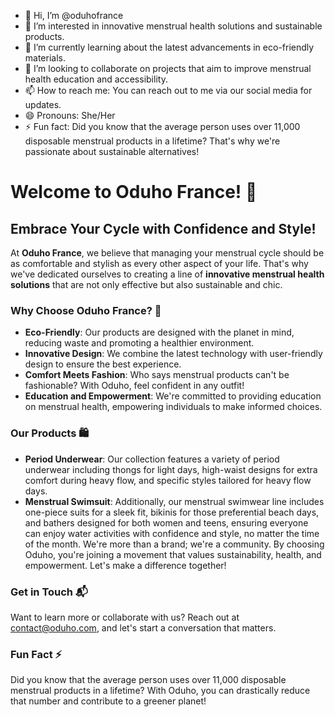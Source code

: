 - 👋 Hi, I’m @oduhofrance
- 👀 I’m interested in innovative menstrual health solutions and sustainable products.
- 🌱 I’m currently learning about the latest advancements in eco-friendly materials.
- 💞️ I’m looking to collaborate on projects that aim to improve menstrual health education and accessibility.
- 📫 How to reach me: You can reach out to me via our social media for updates.
- 😄 Pronouns: She/Her
- ⚡ Fun fact: Did you know that the average person uses over 11,000 disposable menstrual products in a lifetime? That's why we're passionate about sustainable alternatives!

<!---
oduhofrance/oduhofrance is a ✨ special ✨ repository because its `README.md` (this file) appears on your GitHub profile.
You can click the Preview link to take a look at your changes.
--->

# Welcome to Oduho France! 🌟

## Embrace Your Cycle with Confidence and Style!

At **Oduho France**, we believe that managing your menstrual cycle should be as comfortable and stylish as every other aspect of your life. That's why we've dedicated ourselves to creating a line of **innovative menstrual health solutions** that are not only effective but also sustainable and chic.

### Why Choose Oduho France? 🌿

- **Eco-Friendly**: Our products are designed with the planet in mind, reducing waste and promoting a healthier environment.
- **Innovative Design**: We combine the latest technology with user-friendly design to ensure the best experience.
- **Comfort Meets Fashion**: Who says menstrual products can't be fashionable? With Oduho, feel confident in any outfit!
- **Education and Empowerment**: We're committed to providing education on menstrual health, empowering individuals to make informed choices.

### Our Products 🛍️

- **Period Underwear**: Our collection features a variety of period underwear including thongs for light days, high-waist designs for extra comfort during heavy flow, and specific styles tailored for heavy flow days.
- **Menstrual Swimsuit**: Additionally, our menstrual swimwear line includes one-piece suits for a sleek fit, bikinis for those preferential beach days, and bathers designed for both women and teens, ensuring everyone can enjoy water activities with confidence and style, no matter the time of the month.
We're more than a brand; we're a community. By choosing Oduho, you're joining a movement that values sustainability, health, and empowerment. Let's make a difference together!

### Get in Touch 📬

Want to learn more or collaborate with us? Reach out at contact@oduho.com, and let's start a conversation that matters.

### Fun Fact ⚡

Did you know that the average person uses over 11,000 disposable menstrual products in a lifetime? With Oduho, you can drastically reduce that number and contribute to a greener planet!


